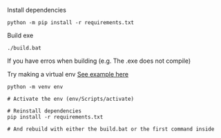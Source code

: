 Install dependencies
```shell
python -m pip install -r requirements.txt
```

Build exe
```shell
./build.bat
```

If you have erros when building (e.g. The .exe does not compile)

Try making a virtual env [See example here](https://www.freecodecamp.org/news/how-to-setup-virtual-environments-in-python/)

```shell
python -m venv env

# Activate the env (env/Scripts/activate)

# Reinstall dependencies
pip install -r requirements.txt

# And rebuild with either the build.bat or the first command inside

```
